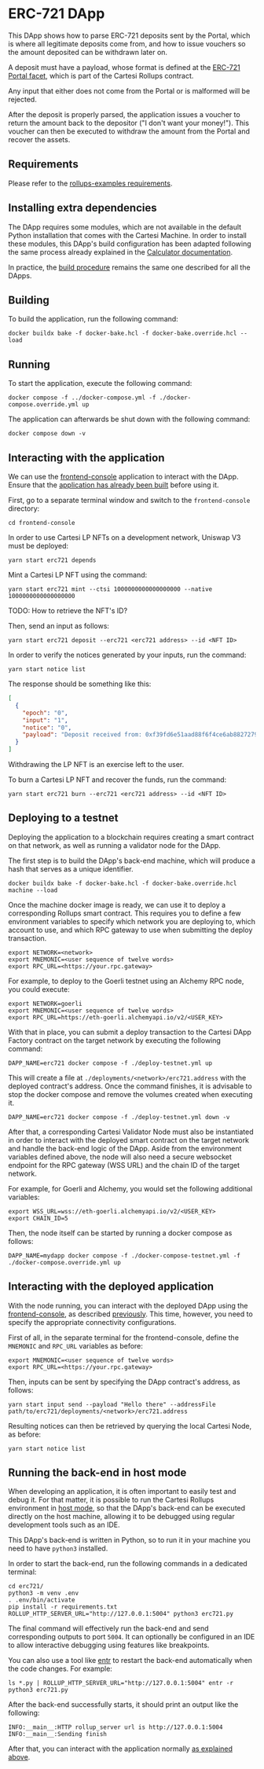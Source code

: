 # ERC-721 DApp

This DApp shows how to parse ERC-721 deposits sent by the Portal, which is where all legitimate deposits come from, and how to issue vouchers so the amount deposited can be withdrawn later on.

A deposit must have a payload, whose format is defined at the [ERC-721 Portal facet](https://github.com/cartesi/rollups/blob/main/onchain/rollups/contracts/facets/ERC721PortalFacet.sol), which is part of the Cartesi Rollups contract.

Any input that either does not come from the Portal or is malformed will be rejected.

After the deposit is properly parsed, the application issues a voucher to return the amount back to the depositor ("I don't want your money!"). This voucher can then be executed to withdraw the amount from the Portal and recover the assets.

## Requirements

Please refer to the [rollups-examples requirements](https://github.com/cartesi/rollups-examples/tree/main/README.md#requirements).

## Installing extra dependencies

The DApp requires some modules, which are not available in the default Python installation that comes with the Cartesi Machine.
In order to install these modules, this DApp's build configuration has been adapted following the same process already explained in the [Calculator documentation](../calculator/README.md#installing-extra-dependencies).

In practice, the [build procedure](../README.md#building) remains the same one described for all the DApps.

## Building

To build the application, run the following command:

```shell
docker buildx bake -f docker-bake.hcl -f docker-bake.override.hcl --load
```

## Running

To start the application, execute the following command:

```shell
docker compose -f ../docker-compose.yml -f ./docker-compose.override.yml up
```

The application can afterwards be shut down with the following command:

```shell
docker compose down -v
```

## Interacting with the application

We can use the [frontend-console](../frontend-console) application to interact with the DApp.
Ensure that the [application has already been built](../frontend-console/README.md#building) before using it.

First, go to a separate terminal window and switch to the `frontend-console` directory:

```shell
cd frontend-console
```

In order to use Cartesi LP NFTs on a development network, Uniswap V3 must be deployed:

```shell
yarn start erc721 depends
```

Mint a Cartesi LP NFT using the command:

```shell
yarn start erc721 mint --ctsi 1000000000000000000 --native 1000000000000000000
```

TODO: How to retrieve the NFT's ID?

Then, send an input as follows:

```shell
yarn start erc721 deposit --erc721 <erc721 address> --id <NFT ID>
```

In order to verify the notices generated by your inputs, run the command:

```shell
yarn start notice list
```

The response should be something like this:

```json
[
  {
    "epoch": "0",
    "input": "1",
    "notice": "0",
    "payload": "Deposit received from: 0xf39fd6e51aad88f6f4ce6ab8827279cfffb92266; ERC-721: 0xa513e6e4b8f2a923d98304ec87f64353c4d5c853; Amount: 100"
  }
]
```

Withdrawing the LP NFT is an exercise left to the user.

To burn a Cartesi LP NFT and recover the funds, run the command:

```shell
yarn start erc721 burn --erc721 <erc721 address> --id <NFT ID>
```

## Deploying to a testnet

Deploying the application to a blockchain requires creating a smart contract on that network, as well as running a validator node for the DApp.

The first step is to build the DApp's back-end machine, which will produce a hash that serves as a unique identifier.

```shell
docker buildx bake -f docker-bake.hcl -f docker-bake.override.hcl machine --load
```

Once the machine docker image is ready, we can use it to deploy a corresponding Rollups smart contract. This requires you to define a few environment variables to specify which network you are deploying to, which account to use, and which RPC gateway to use when submitting the deploy transaction.

```shell
export NETWORK=<network>
export MNEMONIC=<user sequence of twelve words>
export RPC_URL=<https://your.rpc.gateway>
```

For example, to deploy to the Goerli testnet using an Alchemy RPC node, you could execute:

```shell
export NETWORK=goerli
export MNEMONIC=<user sequence of twelve words>
export RPC_URL=https://eth-goerli.alchemyapi.io/v2/<USER_KEY>
```

With that in place, you can submit a deploy transaction to the Cartesi DApp Factory contract on the target network by executing the following command:

```shell
DAPP_NAME=erc721 docker compose -f ./deploy-testnet.yml up
```

This will create a file at `./deployments/<network>/erc721.address` with the deployed contract's address.
Once the command finishes, it is advisable to stop the docker compose and remove the volumes created when executing it.

```shell
DAPP_NAME=erc721 docker compose -f ./deploy-testnet.yml down -v
```

After that, a corresponding Cartesi Validator Node must also be instantiated in order to interact with the deployed smart contract on the target network and handle the back-end logic of the DApp.
Aside from the environment variables defined above, the node will also need a secure websocket endpoint for the RPC gateway (WSS URL) and the chain ID of the target network.

For example, for Goerli and Alchemy, you would set the following additional variables:

```shell
export WSS_URL=wss://eth-goerli.alchemyapi.io/v2/<USER_KEY>
export CHAIN_ID=5
```

Then, the node itself can be started by running a docker compose as follows:

```shell
DAPP_NAME=mydapp docker compose -f ./docker-compose-testnet.yml -f ./docker-compose.override.yml up
```

## Interacting with the deployed application

With the node running, you can interact with the deployed DApp using the [frontend-console](https://github.com/cartesi/rollups-examples/tree/main/frontend-console), as described [previously](#interacting-with-the-application).
This time, however, you need to specify the appropriate connectivity configurations.

First of all, in the separate terminal for the frontend-console, define the `MNEMONIC` and `RPC_URL` variables as before:

```shell
export MNEMONIC=<user sequence of twelve words>
export RPC_URL=<https://your.rpc.gateway>
```

Then, inputs can be sent by specifying the DApp contract's address, as follows:

```shell
yarn start input send --payload "Hello there" --addressFile path/to/erc721/deployments/<network>/erc721.address
```

Resulting notices can then be retrieved by querying the local Cartesi Node, as before:

```shell
yarn start notice list
```

## Running the back-end in host mode

When developing an application, it is often important to easily test and debug it. For that matter, it is possible to run the Cartesi Rollups environment in [host mode](https://github.com/cartesi/rollups-examples/tree/main/README.md#host-mode), so that the DApp's back-end can be executed directly on the host machine, allowing it to be debugged using regular development tools such as an IDE.

This DApp's back-end is written in Python, so to run it in your machine you need to have `python3` installed.

In order to start the back-end, run the following commands in a dedicated terminal:

```shell
cd erc721/
python3 -m venv .env
. .env/bin/activate
pip install -r requirements.txt
ROLLUP_HTTP_SERVER_URL="http://127.0.0.1:5004" python3 erc721.py
```

The final command will effectively run the back-end and send corresponding outputs to port `5004`.
It can optionally be configured in an IDE to allow interactive debugging using features like breakpoints.

You can also use a tool like [entr](https://eradman.com/entrproject/) to restart the back-end automatically when the code changes. For example:

```shell
ls *.py | ROLLUP_HTTP_SERVER_URL="http://127.0.0.1:5004" entr -r python3 erc721.py
```

After the back-end successfully starts, it should print an output like the following:

```log
INFO:__main__:HTTP rollup_server url is http://127.0.0.1:5004
INFO:__main__:Sending finish
```

After that, you can interact with the application normally [as explained above](#interacting-with-the-application).
